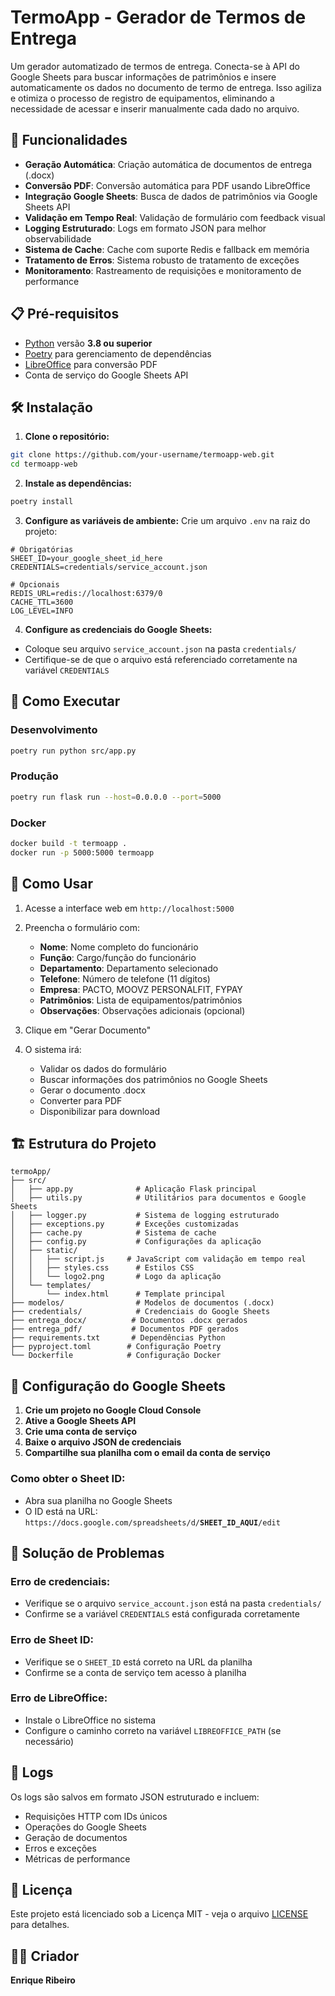 # TermoApp - Gerador de Termos de Entrega

Um gerador automatizado de termos de entrega. Conecta-se à API do Google Sheets para buscar informações de patrimônios e insere automaticamente os dados no documento de termo de entrega. Isso agiliza e otimiza o processo de registro de equipamentos, eliminando a necessidade de acessar e inserir manualmente cada dado no arquivo.

## 🚀 Funcionalidades

- **Geração Automática**: Criação automática de documentos de entrega (.docx)
- **Conversão PDF**: Conversão automática para PDF usando LibreOffice
- **Integração Google Sheets**: Busca de dados de patrimônios via Google Sheets API
- **Validação em Tempo Real**: Validação de formulário com feedback visual
- **Logging Estruturado**: Logs em formato JSON para melhor observabilidade
- **Sistema de Cache**: Cache com suporte Redis e fallback em memória
- **Tratamento de Erros**: Sistema robusto de tratamento de exceções
- **Monitoramento**: Rastreamento de requisições e monitoramento de performance

## 📋 Pré-requisitos

- [Python](https://www.python.org/downloads/) versão **3.8 ou superior**
- [Poetry](https://python-poetry.org/docs/#installation) para gerenciamento de dependências
- [LibreOffice](https://www.libreoffice.org/download/download/) para conversão PDF
- Conta de serviço do Google Sheets API

## 🛠️ Instalação

1. **Clone o repositório:**
```bash
git clone https://github.com/your-username/termoapp-web.git
cd termoapp-web
```

2. **Instale as dependências:**
```bash
poetry install
```

3. **Configure as variáveis de ambiente:**
Crie um arquivo `.env` na raiz do projeto:
```env
# Obrigatórias
SHEET_ID=your_google_sheet_id_here
CREDENTIALS=credentials/service_account.json

# Opcionais
REDIS_URL=redis://localhost:6379/0
CACHE_TTL=3600
LOG_LEVEL=INFO
```

4. **Configure as credenciais do Google Sheets:**
- Coloque seu arquivo `service_account.json` na pasta `credentials/`
- Certifique-se de que o arquivo está referenciado corretamente na variável `CREDENTIALS`

## 🚀 Como Executar

### Desenvolvimento
```bash
poetry run python src/app.py
```

### Produção
```bash
poetry run flask run --host=0.0.0.0 --port=5000
```

### Docker
```bash
docker build -t termoapp .
docker run -p 5000:5000 termoapp
```

## 📖 Como Usar

1. Acesse a interface web em `http://localhost:5000`
2. Preencha o formulário com:
   - **Nome**: Nome completo do funcionário
   - **Função**: Cargo/função do funcionário
   - **Departamento**: Departamento selecionado
   - **Telefone**: Número de telefone (11 dígitos)
   - **Empresa**: PACTO, MOOVZ PERSONALFIT, FYPAY
   - **Patrimônios**: Lista de equipamentos/patrimônios
   - **Observações**: Observações adicionais (opcional)

3. Clique em "Gerar Documento"
4. O sistema irá:
   - Validar os dados do formulário
   - Buscar informações dos patrimônios no Google Sheets
   - Gerar o documento .docx
   - Converter para PDF
   - Disponibilizar para download

## 🏗️ Estrutura do Projeto

```
termoApp/
├── src/
│   ├── app.py              # Aplicação Flask principal
│   ├── utils.py            # Utilitários para documentos e Google Sheets
│   ├── logger.py           # Sistema de logging estruturado
│   ├── exceptions.py       # Exceções customizadas
│   ├── cache.py            # Sistema de cache
│   ├── config.py           # Configurações da aplicação
│   ├── static/
│   │   ├── script.js     # JavaScript com validação em tempo real
│   │   ├── styles.css      # Estilos CSS
│   │   └── logo2.png       # Logo da aplicação
│   └── templates/
│       └── index.html      # Template principal
├── modelos/                # Modelos de documentos (.docx)
├── credentials/            # Credenciais do Google Sheets
├── entrega_docx/          # Documentos .docx gerados
├── entrega_pdf/           # Documentos PDF gerados
├── requirements.txt       # Dependências Python
├── pyproject.toml        # Configuração Poetry
└── Dockerfile            # Configuração Docker
```

## 🔧 Configuração do Google Sheets

1. **Crie um projeto no Google Cloud Console**
2. **Ative a Google Sheets API**
3. **Crie uma conta de serviço**
4. **Baixe o arquivo JSON de credenciais**
5. **Compartilhe sua planilha com o email da conta de serviço**

### Como obter o Sheet ID:
- Abra sua planilha no Google Sheets
- O ID está na URL: `https://docs.google.com/spreadsheets/d/`**`SHEET_ID_AQUI`**`/edit`

## 🐛 Solução de Problemas

### Erro de credenciais:
- Verifique se o arquivo `service_account.json` está na pasta `credentials/`
- Confirme se a variável `CREDENTIALS` está configurada corretamente

### Erro de Sheet ID:
- Verifique se o `SHEET_ID` está correto na URL da planilha
- Confirme se a conta de serviço tem acesso à planilha

### Erro de LibreOffice:
- Instale o LibreOffice no sistema
- Configure o caminho correto na variável `LIBREOFFICE_PATH` (se necessário)

## 📝 Logs

Os logs são salvos em formato JSON estruturado e incluem:
- Requisições HTTP com IDs únicos
- Operações do Google Sheets
- Geração de documentos
- Erros e exceções
- Métricas de performance

## 📄 Licença

Este projeto está licenciado sob a Licença MIT - veja o arquivo [LICENSE](LICENSE) para detalhes.

## 👨‍💻 Criador

**Enrique Ribeiro**
